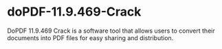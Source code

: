 # doPDF-11.9.469-Crack
DoPDF 11.9.469 Crack is a software tool that allows users to convert their documents into PDF files for easy sharing and distribution.
